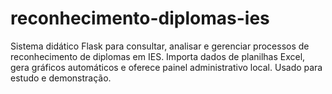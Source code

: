 # reconhecimento-diplomas-ies
Sistema didático Flask para consultar, analisar e gerenciar processos de reconhecimento de diplomas em IES. Importa dados de planilhas Excel, gera gráficos automáticos e oferece painel administrativo local. Usado para estudo e demonstração.
